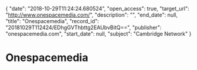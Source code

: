 {
  "date": "2018-10-29T11:24:24.680524", 
  "open_access": true, 
  "target_url": "http://www.onespacemedia.com/", 
  "description": "", 
  "end_date": null, 
  "title": "Onespacemedia", 
  "record_id": "20181029T112424/EDhgGVThbttg2EAUbvBitQ==", 
  "publisher": "onespacemedia.com", 
  "start_date": null, 
  "subject": "Cambridge Network"
}

# Onespacemedia

